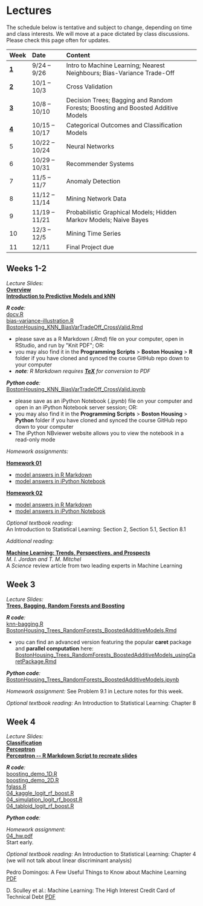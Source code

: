 # **Lectures**

The schedule below is tentative and subject to change, depending on time and class interests.
We will move at a pace dictated by class discussions. Please check this page often for updates.

| Week                | Date                | Content                                                                          |
|:--------------------|:--------------------|:---------------------------------------------------------------------------------|
| [**1**](#weeks-1-2) | 9/24 &ndash; 9/26   | Intro to  Machine Learning; Nearest Neighbours; Bias-Variance Trade-Off          |
| [**2**](#weeks-1-2) | 10/1 &ndash; 10/3   | Cross Validation                                                                 |
| [**3**](#week-3)    | 10/8 &ndash; 10/10  | Decision Trees; Bagging and Random Forests; Boosting and Boosted Additive Models |
| [**4**](#week-4)    | 10/15 &ndash; 10/17 | Categorical Outcomes and Classification Models                                   |
| 5                   | 10/22 &ndash; 10/24 | Neural Networks                                                                  |
| 6                   | 10/29 &ndash; 10/31 | Recommender Systems                                                              | 
| 7                   | 11/5 &ndash; 11/7   | Anomaly Detection                                                                |
| 8                   | 11/12 &ndash; 11/14 | Mining Network Data                                                              |
| 9                   | 11/19 &ndash; 11/21 | Probabilistic Graphical Models; Hidden Markov Models; Naive Bayes                |
| 10                  | 12/3 &ndash; 12/5   | Mining Time Series                                                               |
| 11                  | 12/11               | Final Project due                                                                |


## Weeks 1-2

_Lecture Slides:_ <br>
[**Overview**](Syllabus/01_overview.pdf) <br>
[**Introduction to Predictive Models and kNN**](Syllabus/01_knn.pdf)

_**R code**:_ <br>
[docv.R](https://github.com/ChicagoBoothML/HelpR/blob/master/docv.R) <br>
[bias-variance-illustration.R](Syllabus/bias-variance-illustration.R) <br>
[BostonHousing_KNN_BiasVarTradeOff_CrossValid.Rmd](http://raw.githubusercontent.com/ChicagoBoothML/MachineLearning_Fall2015/master/Programming%20Scripts/Boston%20Housing/R/BostonHousing_KNN_BiasVarTradeOff_CrossValid.Rmd)

- please save as a R Markdown (_.Rmd_) file on your computer, open in RStudio, and run by "Knit PDF"; OR:
- you may also find it in the **Programming Scripts** > **Boston Housing** > **R** folder
if you have cloned and synced the course GitHub repo down to your computer
- _**note**: R Markdown requires [**TeX**](Installation/TeX) for conversion to PDF_

_**Python code**:_ <br>
[BostonHousing_KNN_BiasVarTradeOff_CrossValid.ipynb](https://github.com/ChicagoBoothML/MachineLearning_Fall2015/blob/master/Programming%20Scripts/Boston%20Housing/Python/BostonHousing_KNN_BiasVarTradeOff_CrossValid.ipynb)
 
- please save as an iPython Notebook (_.ipynb_) file on your computer and open in an iPython Notebook server session; OR:
- you may also find it in the **Programming Scripts** > **Boston Housing** > **Python** folder
if you have cloned and synced the course GitHub repo down to your computer
- The iPython NBviewer website allows you to view the notebook in a read-only mode

_Homework assignments:_ <br>

[**Homework 01**](Syllabus/01_hw.pdf)

- [model answers in R Markdown](https://raw.githubusercontent.com/ChicagoBoothML/MachineLearning_Fall2015/master/Programming%20Scripts/Used%20Cars/R/UsedCars_HW01ans.Rmd)
- [model answers in iPython Notebook](https://github.com/ChicagoBoothML/MachineLearning_Fall2015/blob/master/Programming%20Scripts/Used%20Cars/Python/UsedCars_HW01ans.ipynb)

[**Homework 02**](Syllabus/02_hw.pdf)

- [model answers in R Markdown](https://raw.githubusercontent.com/ChicagoBoothML/MachineLearning_Fall2015/master/Programming%20Scripts/Used%20Cars/R/UsedCars_HW02ans.Rmd)
- [model answers in iPython Notebook](https://github.com/ChicagoBoothML/MachineLearning_Fall2015/blob/master/Programming%20Scripts/Used%20Cars/Python/UsedCars_HW02ans.ipynb)

_Optional textbook reading:_ <br>
An Introduction to Statistical Learning: Section 2, Section 5.1, Section 8.1

_Additional reading:_

[**Machine Learning: Trends, Perspectives, and Prospects**](http://www.sciencemag.org/content/349/6245/255.full.pdf) <br>
*M. I. Jordan and T. M. Mitchel* <br>
A *Science* review article from two leading experts in Machine Learning


## Week 3

_Lecture Slides:_ <br>
[**Trees, Bagging, Random Forests and Boosting**](Syllabus/03_trees_bag_boost.pdf)

_**R code**:_ <br>
[knn-bagging.R](Syllabus/knn-bagging.R) <br>
[BostonHousing_Trees_RandomForests_BoostedAdditiveModels.Rmd](https://raw.githubusercontent.com/ChicagoBoothML/MachineLearning_Fall2015/master/Programming%20Scripts/Boston%20Housing/R/BostonHousing_Trees_RandomForests_BoostedAdditiveModels.Rmd)

- you can find an advanced version featuring the popular **caret** package and **parallel computation** here: [BostonHousing_Trees_RandomForests_BoostedAdditiveModels_usingCaretPackage.Rmd](https://raw.githubusercontent.com/ChicagoBoothML/MachineLearning_Fall2015/master/Programming%20Scripts/Boston%20Housing/R/BostonHousing_Trees_RandomForests_BoostedAdditiveModels_usingCaretPackage.Rmd)

_**Python code**:_ <br>
[BostonHousing_Trees_RandomForests_BoostedAdditiveModels.ipynb](https://github.com/ChicagoBoothML/MachineLearning_Fall2015/blob/master/Programming%20Scripts/Boston%20Housing/Python/BostonHousing_Trees_RandomForests_BoostedAdditiveModels.ipynb)



_Homework assignment:_ See Problem 9.1 in Lecture notes for this week.

_Optional textbook reading:_ 
An Introduction to Statistical Learning: Chapter 8


## Week 4

_Lecture Slides:_ <br>
[**Classification**](Syllabus/04_classification.pdf) <br>
[**Perceptron**](Syllabus/04_perceptron.pdf)  
[**Perceptron -- R Markdown Script to recreate slides**](Syllabus/Perceptron.Rmd.zip)

_**R code**:_ <br>
[boosting_demo_1D.R](Syllabus/boosting_demo_1D.R) <br>
[boosting_demo_2D.R](Syllabus/boosting_demo_2D.R) <br>
[fglass.R](Syllabus/fglass.R) <br>
[04_kaggle_logit_rf_boost.R](Syllabus/04_kaggle_logit_rf_boost.R) <br>
[04_simulation_logit_rf_boost.R](Syllabus/04_simulation_logit_rf_boost.R) <br>
[04_tabloid_logit_rf_boost.R](Syllabus/04_tabloid_logit_rf_boost.R) <br>


_**Python code**:_ <br>

_Homework assignment:_  <br>
[04_hw.pdf](Syllabus/04_hw.pdf) <br>
Start early.

_Optional textbook reading:_ 
An Introduction to Statistical Learning: Chapter 4 (we will not talk about linear discriminant analysis)

Pedro Domingos: A Few Useful Things to Know about Machine Learning [PDF](http://homes.cs.washington.edu/~pedrod/papers/cacm12.pdf)

D. Sculley et al.: Machine Learning: The High Interest Credit Card of Technical Debt [PDF](http://static.googleusercontent.com/media/research.google.com/en//pubs/archive/43146.pdf)
